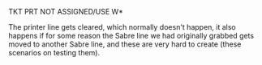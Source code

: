 TKT PRT NOT ASSIGNED/USE W*

The printer line gets cleared, which normally doesn't happen, it also happens if for some reason the Sabre line we had originally grabbed gets moved to another Sabre line, and these are very hard to create (these scenarios on testing them).